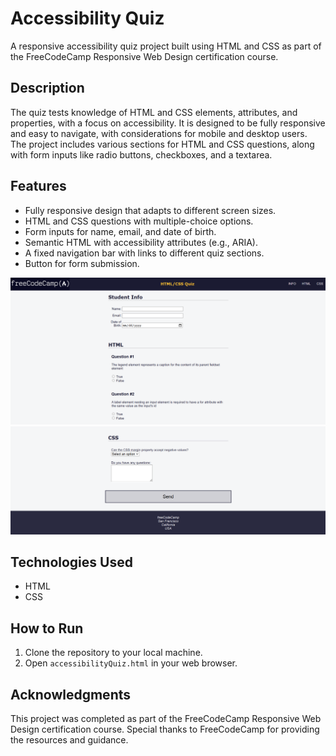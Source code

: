 # Accessibility Quiz

A responsive accessibility quiz project built using HTML and CSS as part of the FreeCodeCamp Responsive Web Design certification course.

## Description

The quiz tests knowledge of HTML and CSS elements, attributes, and properties, with a focus on accessibility. It is designed to be fully responsive and easy to navigate, with considerations for mobile and desktop users. The project includes various sections for HTML and CSS questions, along with form inputs like radio buttons, checkboxes, and a textarea.

## Features

- Fully responsive design that adapts to different screen sizes.
- HTML and CSS questions with multiple-choice options.
- Form inputs for name, email, and date of birth.
- Semantic HTML with accessibility attributes (e.g., ARIA).
- A fixed navigation bar with links to different quiz sections.
- Button for form submission.

![Accessibility Quiz Screenshot 1](accessibilityQuiz_screenshot1.png)
![Accessibility Quiz Screenshot 2](accessibilityQuiz_screenshot2.png)

## Technologies Used

- HTML
- CSS

## How to Run

1. Clone the repository to your local machine.
2. Open `accessibilityQuiz.html` in your web browser.

## Acknowledgments

This project was completed as part of the FreeCodeCamp Responsive Web Design certification course. Special thanks to FreeCodeCamp for providing the resources and guidance.
